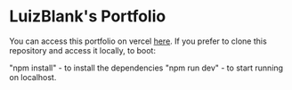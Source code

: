# LuizBlank's Portfolio

You can access this portfolio on vercel <a href="luizblank-portfolio.vercel.app">here</a>.
If you prefer to clone this repository and access it locally, to boot:

"npm install" - to install the dependencies
"npm run dev" - to start running on localhost.
